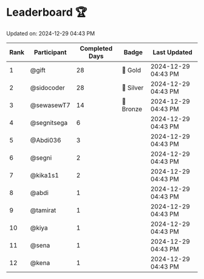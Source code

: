 # Leaderboard 🏆

Updated on: 2024-12-29 04:43 PM

| Rank | Participant       | Completed Days | Badge      | Last Updated         |
|------|-------------------|----------------|------------|----------------------|
| 1    | @gift             | 28             | 🏅 Gold     | 2024-12-29 04:43 PM |
| 2    | @sidocoder        | 28             | 🥈 Silver   | 2024-12-29 04:43 PM |
| 3    | @sewasewT7        | 14             | 🥉 Bronze   | 2024-12-29 04:43 PM |
| 4    | @segnitsega       | 6              |            | 2024-12-29 04:43 PM |
| 5    | @Abdi036          | 3              |            | 2024-12-29 04:43 PM |
| 6    | @segni            | 2              |            | 2024-12-29 04:43 PM |
| 7    | @kika1s1          | 2              |            | 2024-12-29 04:43 PM |
| 8    | @abdi             | 1              |            | 2024-12-29 04:43 PM |
| 9    | @tamirat          | 1              |            | 2024-12-29 04:43 PM |
| 10   | @kiya             | 1              |            | 2024-12-29 04:43 PM |
| 11   | @sena             | 1              |            | 2024-12-29 04:43 PM |
| 12   | @kena             | 1              |            | 2024-12-29 04:43 PM |
